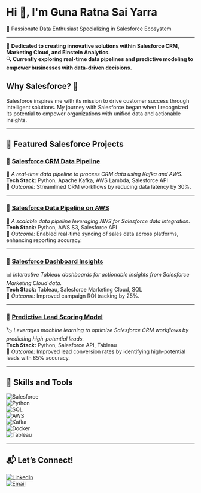 # Hi 👋, I'm Guna Ratna Sai Yarra  
🚀 Passionate Data Enthusiast Specializing in Salesforce Ecosystem  

---

🌟 **Dedicated to creating innovative solutions within Salesforce CRM, Marketing Cloud, and Einstein Analytics.**  
🔍 **Currently exploring real-time data pipelines and predictive modeling to empower businesses with data-driven decisions.**

## Why Salesforce? 🤔  
Salesforce inspires me with its mission to drive customer success through intelligent solutions. My journey with Salesforce began when I recognized its potential to empower organizations with unified data and actionable insights.


---

## 🌟 Featured Salesforce Projects  

### 🔗 [Salesforce CRM Data Pipeline](https://github.com/TrailblazerSai/Salesforce_CRM_DataPipeline)  
🔄 *A real-time data pipeline to process CRM data using Kafka and AWS.*  
**Tech Stack:** Python, Apache Kafka, AWS Lambda, Salesforce API  
🌟 *Outcome:* Streamlined CRM workflows by reducing data latency by 30%.  

---

### 🔗 [Salesforce Data Pipeline on AWS](https://github.com/TrailblazerSai/Salesforce_Data_Pipeline_AWS)  
📂 *A scalable data pipeline leveraging AWS for Salesforce data integration.*  
**Tech Stack:** Python, AWS S3, Salesforce API  
🌟 *Outcome:* Enabled real-time syncing of sales data across platforms, enhancing reporting accuracy.  

---

### 🔗 [Salesforce Dashboard Insights](https://github.com/TrailblazerSai/Salesforce_Dashboard_Insights)  
📊 *Interactive Tableau dashboards for actionable insights from Salesforce Marketing Cloud data.*  
**Tech Stack:** Tableau, Salesforce Marketing Cloud, SQL  
🌟 *Outcome:* Improved campaign ROI tracking by 25%.  

---

### 🔗 [Predictive Lead Scoring Model](https://github.com/TrailblazerSai/Predictive_Lead_Scoring)  
🏷️ *Leverages machine learning to optimize Salesforce CRM workflows by predicting high-potential leads.*  
**Tech Stack:** Python, Salesforce API, Tableau  
🌟 *Outcome:* Improved lead conversion rates by identifying high-potential leads with 85% accuracy.  

---

## 🔧 Skills and Tools  
![Salesforce](https://img.shields.io/badge/Salesforce-CRM-blue?style=flat-square&logo=salesforce)  
![Python](https://img.shields.io/badge/Python-3670A0?style=flat-square&logo=python&logoColor=yellow)  
![SQL](https://img.shields.io/badge/SQL-316192?style=flat-square&logo=postgresql&logoColor=white)  
![AWS](https://img.shields.io/badge/AWS-232F3E?style=flat-square&logo=amazon-aws)  
![Kafka](https://img.shields.io/badge/Kafka-231F20?style=flat-square&logo=apache-kafka)  
![Docker](https://img.shields.io/badge/Docker-2496ED?style=flat-square&logo=docker&logoColor=white)  
![Tableau](https://img.shields.io/badge/Tableau-E97627?style=flat-square&logo=tableau&logoColor=white)  

---

## 📬 Let’s Connect!  
[![LinkedIn](https://img.shields.io/badge/LinkedIn-%230077B5.svg?style=flat-square&logo=linkedin&logoColor=white)](https://www.linkedin.com/in/gunaratnasai/)  
[![Email](https://img.shields.io/badge/Email-EA4335?style=flat-square&logo=gmail&logoColor=white)](mailto:yarra.guna02@gmail.com)
